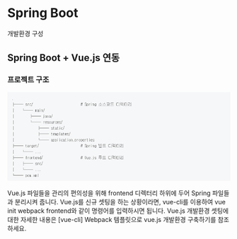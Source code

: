 
# Spring Boot

개발환경 구성

## Spring Boot + Vue.js 연동

### 프로젝트 구조

![](assets/Spring-Boot-Dev-f994f5ef.png)

Vue.js 파일들을 관리의 편의성을 위해 frontend 디렉터리 하위에 두어 Spring 파일들과 분리시켜 줍니다. Vue.js를 신규 셋팅을 하는 상황이라면, vue-cli를 이용하여 vue init webpack frontend와 같이 명령어를 입력하시면 됩니다. Vue.js 개발환경 셋팅에 대한 자세한 내용은 [vue-cli] Webpack 템플릿으로 vue.js 개발환경 구축하기를 참조하세요.

